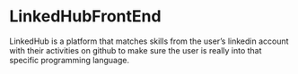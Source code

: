 # LinkedHubFrontEnd

LinkedHub is a platform that matches skills from the user’s linkedin account with their activities on github to make sure the user is really into that specific programming language.
